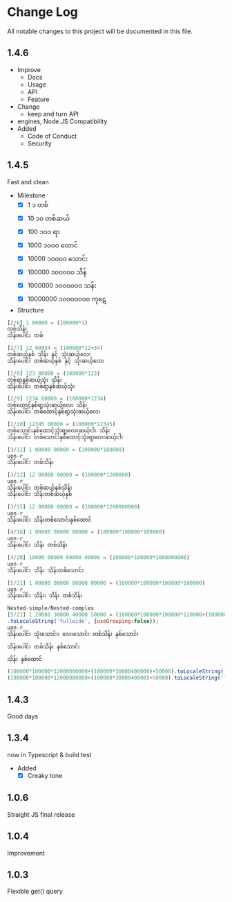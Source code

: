 # Change Log

All notable changes to this project will be documented in this file.

## 1.4.6

- Improve
  - Docs
  - Usage
  - API
  - Feature
- Change
  - keep and turn API
- engines, Node.JS Compatibility
- Added
  - Code of Conduct
  - Security

## 1.4.5

Fast and clean

- Milestone
  - [x] 1 ၁ တစ်
  - [x] 10 ၁၀ တစ်ဆယ်
  - [x] 100 ၁၀၀ ရာ
  - [x] 1000 ၁၀၀၀ ထောင်
  - [x] 10000 ၁၀၀၀၀ သောင်း
  - [x] 100000 ၁၀၀၀၀၀ သိန်
  - [x] 1000000 ၁၀၀၀၀၀၀ သန်း
  - [x] 10000000 ၁၀၀၀၀၀၀၀ ကုဋေ

- Structure

```js
[2/6] 1 00000 = (100000*1)
တစ်သိန်း
သိန်းပေါင်း တစ်

[2/7] 12 00034 = (100000*12+34)
တစ်ဆယ့်နှစ် သိန်း နှင့် သုံးဆယ့်လေး
သိန်းပေါင်း တစ်ဆယ့်နှစ် နှင့် သုံးဆယ့်လေး

[2/8] 123 00000 = (100000*123)
တစ်ရာ့နှစ်ဆယ့်သုံး သိန်း
သိန်းပေါင်း တစ်ရာ့နှစ်ဆယ့်သုံး

[2/9] 1234 00000 = (100000*1234)
တစ်ထောင့်နှစ်ရာ့သုံးဆယ့်လေး သိန်း
သိန်းပေါင်း တစ်ထောင့်နှစ်ရာ့သုံးဆယ့်လေး

[2/10] 12345 00000 = (100000*12345)
တစ်သောင်းနှစ်ထောင့်သုံးရာ့လေးဆယ့်ငါး သိန်း
သိန်းပေါင်း တစ်သောင်းနှစ်ထောင့်သုံးရာ့လေးဆယ့်ငါး

[3/11] 1 00000 00000 = (100000*100000)
uon-r
သိန်းပေါင်း တစ်သိန်း

[3/12] 12 00000 00000 = (100000*1200000)
uon-r
သိန်းပေါင်း တစ်ဆယ့်နှစ်သိန်း
သိန်းပေါင်း သိန်းတစ်ဆယ့်နှစ်

[3/15] 12 00000 00000 = (100000*1200000000)
uon-r
သိန်းပေါင်း သိန်းတစ်သောင်းနှစ်ထောင်

[4/16] 1 00000 00000 00000 = (100000*100000*100000)
uon-r
သိန်းပေါင်း သိန်း တစ်သိန်း

[4/20] 10000 00000 00000 00000 = (100000*100000*1000000000)
uon-r
သိန်းပေါင်း သိန်း သိန်းတစ်သောင်း

[5/21] 1 00000 00000 00000 00000 = (100000*100000*100000*100000)
uon-r
သိန်းပေါင်း သိန်း၊ သိန်း တစ်သိန်း

Nested-simple/Nested-complex
[5/21] 1 20000 30000 40000 50000 = (100000*100000*100000*120000+(100000*3000040005)).toLocaleString()
.toLocaleString('fullwide', {useGrouping:false});
uon-r
သိန်းပေါင်း သုံးသောင်း၊ လေးသောင်း တစ်သိန်း နှစ်သောင်း

သိန်းပေါင်း တစ်သိန်း နှစ်သောင်း

သိန်း နှစ်ထောင်

(100000*100000*12000000000+(100000*30000400000)+50000).toLocaleString('fullwide', {useGrouping:false})
(100000*100000*12000000000+(100000*3000040000)+50000).toLocaleString('fullwide', {useGrouping:false})
```

## 1.4.3

Good days

## 1.3.4

now in Typescript & build test

- Added
  - [x] Creaky tone

## 1.0.6

Straight JS final release

## 1.0.4

Improvement

## 1.0.3

Flexible get() query

